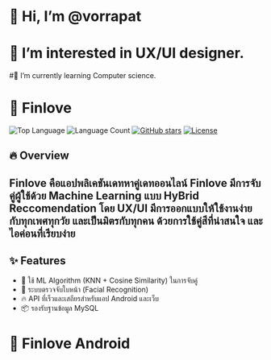 # 👋 Hi, I’m @vorrapat
# 👀 I’m interested in UX/UI designer.
#🌱 I’m currently learning Computer science.

# 🩵 Finlove 
![Top Language](https://img.shields.io/github/languages/top/vorrapat/FInloveAndroid)
![Language Count](https://img.shields.io/github/languages/count/vorrapat/FInloveAndroid)
[![GitHub stars](https://img.shields.io/github/stars/vorrapat/FInloveAndroid?style=social)](https://github.com/finlove-dev/FInloveAndroid/stargazers)
[![License](https://img.shields.io/github/license/vorrapat/FInloveAndroid)](LICENSE)

## 🔥 Overview
Finlove คือแอปพลิเคชันเดทหาคู่เดทออนไลน์ Finlove มีการจับคู่ผู้ใช้ด้วย Machine Learning แบบ HyBrid Reccomendation
โดย UX/UI มีการออกแบบให้ใช้งานง่ายกับทุกเพศทุกวัย และเป็นมิตรกับทุกคน ด้วยการใช้คู่สีที่น่าสนใจ และไอค่อนที่เรียบง่าย
---

## ✨ Features

- 🧠 ใช้ ML Algorithm (KNN + Cosine Similarity) ในการจับคู่
- 👤 ระบบตรวจจับใบหน้า (Facial Recognition)
- 🔥 API ที่เร็วและเสถียรสำหรับแอป Android และเว็บ
- 📦 รองรับฐานข้อมูล MySQL

# 📱 Finlove Android


